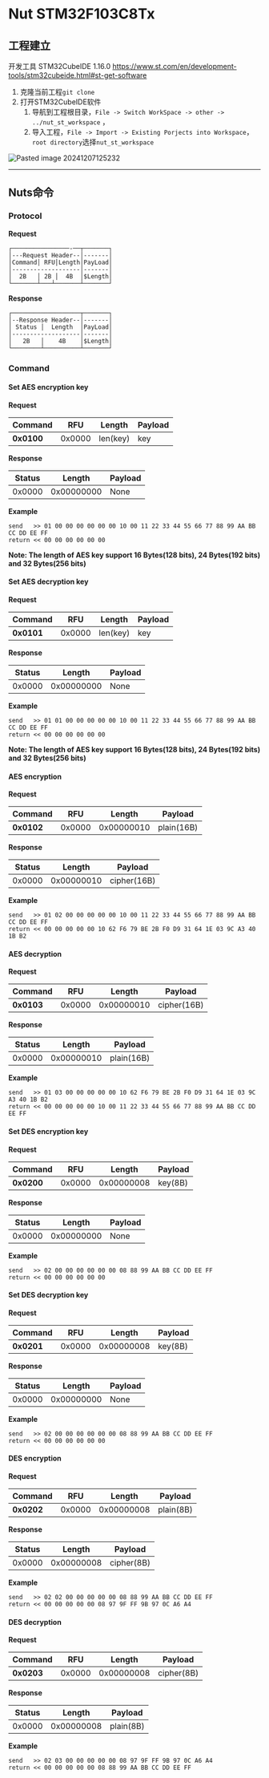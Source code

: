 # Nut STM32F103C8Tx

## 工程建立

开发工具 STM32CubeIDE 1.16.0 https://www.st.com/en/development-tools/stm32cubeide.html#st-get-software

1. 克隆当前工程`git clone`
4. 打开STM32CubeIDE软件
   1. 导航到工程根目录，`File -> Switch WorkSpace -> other -> ../nut_st_workspace` ，
   2. 导入工程，`File -> Import -> Existing Porjects into Workspace`，`root directory`选择`nut_st_workspace`

![Pasted image 20241207125232](./.README.assets/Pasted%20image%2020241207125232.png)



---



## Nuts命令

### Protocol

**Request**

```
┌────────────────-──┬───────┐
│---Request Header--│-------│
│Command│ RFU│Length│PayLoad│
│-------------------│-------│
│  2B   │ 2B │  4B  │$Length│
└───────┴───┴───────┴───────┘
```

**Response**

```
┌───────────────────┬───────┐
│--Response Header--│-------│
│ Status │  Length  │PayLoad│
│-------------------│-------│
│   2B   │    4B    │$Length│
└────────┴──────────┴───────┘
```



### Command



#### Set AES encryption key

**Request**

| Command    | RFU    | Length   | Payload |
| ---------- | ------ | -------- | ------- |
| **0x0100** | 0x0000 | len(key) | key     |

**Response**

| Status | Length     | Payload |
| ------ | ---------- | ------- |
| 0x0000 | 0x00000000 | None    |

**Example**

```
send   >> 01 00 00 00 00 00 00 10 00 11 22 33 44 55 66 77 88 99 AA BB CC DD EE FF
return << 00 00 00 00 00 00 
```

**Note: The length of AES key support 16 Bytes(128 bits), 24 Bytes(192 bits) and 32 Bytes(256 bits)**



#### Set AES decryption key

**Request**

| Command    | RFU    | Length   | Payload |
| ---------- | ------ | -------- | ------- |
| **0x0101** | 0x0000 | len(key) | key     |

**Response**

| Status | Length     | Payload |
| ------ | ---------- | ------- |
| 0x0000 | 0x00000000 | None    |

**Example**

```
send   >> 01 01 00 00 00 00 00 10 00 11 22 33 44 55 66 77 88 99 AA BB CC DD EE FF
return << 00 00 00 00 00 00 
```

**Note: The length of AES key support 16 Bytes(128 bits), 24 Bytes(192 bits) and 32 Bytes(256 bits)**



#### AES encryption

**Request**

| Command    | RFU    | Length     | Payload    |
| ---------- | ------ | ---------- | ---------- |
| **0x0102** | 0x0000 | 0x00000010 | plain(16B) |

**Response**

| Status | Length     | Payload     |
| ------ | ---------- | ----------- |
| 0x0000 | 0x00000010 | cipher(16B) |

**Example**

```
send   >> 01 02 00 00 00 00 00 10 00 11 22 33 44 55 66 77 88 99 AA BB CC DD EE FF
return << 00 00 00 00 00 10 62 F6 79 BE 2B F0 D9 31 64 1E 03 9C A3 40 1B B2
```

#### AES decryption

**Request**

| Command    | RFU    | Length     | Payload     |
| ---------- | ------ | ---------- | ----------- |
| **0x0103** | 0x0000 | 0x00000010 | cipher(16B) |

**Response**

| Status | Length     | Payload    |
| ------ | ---------- | ---------- |
| 0x0000 | 0x00000010 | plain(16B) |

**Example**

```
send   >> 01 03 00 00 00 00 00 10 62 F6 79 BE 2B F0 D9 31 64 1E 03 9C A3 40 1B B2
return << 00 00 00 00 00 10 00 11 22 33 44 55 66 77 88 99 AA BB CC DD EE FF
```

#### Set DES encryption key

**Request**

| Command    | RFU    | Length     | Payload |
| ---------- | ------ | ---------- | ------- |
| **0x0200** | 0x0000 | 0x00000008 | key(8B) |

**Response**

| Status | Length     | Payload |
| ------ | ---------- | ------- |
| 0x0000 | 0x00000000 | None    |

**Example**

```
send   >> 02 00 00 00 00 00 00 08 88 99 AA BB CC DD EE FF
return << 00 00 00 00 00 00 
```



#### Set DES decryption key

**Request**

| Command    | RFU    | Length     | Payload |
| ---------- | ------ | ---------- | ------- |
| **0x0201** | 0x0000 | 0x00000008 | key(8B) |

**Response**

| Status | Length     | Payload |
| ------ | ---------- | ------- |
| 0x0000 | 0x00000000 | None    |

**Example**

```
send   >> 02 00 00 00 00 00 00 08 88 99 AA BB CC DD EE FF
return << 00 00 00 00 00 00 
```

#### DES encryption

**Request**

| Command    | RFU    | Length     | Payload   |
| ---------- | ------ | ---------- | --------- |
| **0x0202** | 0x0000 | 0x00000008 | plain(8B) |

**Response**

| Status | Length     | Payload    |
| ------ | ---------- | ---------- |
| 0x0000 | 0x00000008 | cipher(8B) |

**Example**

```
send   >> 02 02 00 00 00 00 00 08 88 99 AA BB CC DD EE FF
return << 00 00 00 00 00 08 97 9F FF 9B 97 0C A6 A4  
```



#### DES decryption

**Request**

| Command    | RFU    | Length     | Payload    |
| ---------- | ------ | ---------- | ---------- |
| **0x0203** | 0x0000 | 0x00000008 | cipher(8B) |

**Response**

| Status | Length     | Payload   |
| ------ | ---------- | --------- |
| 0x0000 | 0x00000008 | plain(8B) |

**Example**

```
send   >> 02 03 00 00 00 00 00 08 97 9F FF 9B 97 0C A6 A4
return << 00 00 00 00 00 08 88 99 AA BB CC DD EE FF
```

















